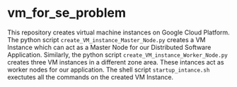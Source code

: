 # vm_for_se_problem

This repository creates virtual machine instances on Google Cloud Platform. The python script `create_VM_instance_Master_Node.py` creates a VM Instance which can act as a Master Node for our Distributed Software Application. Similarly, the python script `create_VM_instance_Worker_Node.py` creates three VM instances in a different zone area. These intances act as worker nodes for our application. The shell script `startup_intance.sh` exectutes all the commands on the created VM Instance.  
